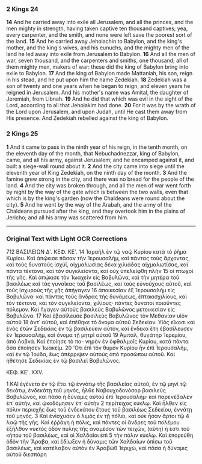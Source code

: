 ### 2 Kings 24

**14** And he carried away into exile all Jerusalem, and all the princes, and the men mighty in strength, having taken captive ten thousand captives; yea, every carpenter, and the smith, and none were left save the poorest sort of the land.
**15** And he carried away Jehoiachin to Babylon, and the king's mother, and the king's wives, and his eunuchs, and the mighty men of the land he led away into exile from Jerusalem to Babylon.
**16** And all the men of war, seven thousand, and the carpenters and smiths, one thousand; all of them mighty men, makers of war: these did the king of Babylon bring into exile to Babylon.
**17** And the king of Babylon made Mattaniah, his son, reign in his stead, and he put upon him the name Zedekiah.
**18** Zedekiah was a son of twenty and one years when he began to reign, and eleven years he reigned in Jerusalem. And his mother's name was Amital, the daughter of Jeremiah, from Libnah.
**19** And he did that which was evil in the sight of the Lord, according to all that Jehoiakim had done.
**20** For it was by the wrath of the Lord upon Jerusalem, and upon Judah, until He cast them away from His presence. And Zedekiah rebelled against the king of Babylon.

### 2 Kings 25

**1** And it came to pass in the ninth year of his reign, in the tenth month, on the eleventh day of the month, that Nebuchadnezzar, king of Babylon, came, and all his army, against Jerusalem; and he encamped against it, and built a siege-wall round about it.
**2** And the city came into siege until the eleventh year of King Zedekiah, on the ninth day of the month.
**3** And the famine grew strong in the city, and there was no bread for the people of the land.
**4** And the city was broken through, and all the men of war went forth by night by the way of the gate which is between the two walls, even that which is by the king's garden (now the Chaldeans were round about the city).
**5** And he went by the way of the Arabah, and the army of the Chaldeans pursued after the king, and they overtook him in the plains of Jericho; and all his army was scattered from him.

---

### Original Text with Light OCR Corrections

712 ΒΑΣΙΛΕΙΩΝ Δʹ. ΚΕΦ. ΚΕʹ.
14 Ἰσραὴλ ἐν τῷ ναῷ Κυρίου κατὰ τὸ ῥῆμα Κυρίου. Καὶ ἀπῴκισε
    πᾶσαν τὴν Ἱερουσαλήμ, καὶ πάντας τοὺς ἄρχοντας, καὶ τοὺς
    δυνατοὺς ἰσχύϊ, αἰχμαλωσίας δέκα χιλιάδας αἰχμαλωτίσας, καὶ
    πάντα τέκτονα, καὶ τὸν συγκλείοντα, καὶ οὐχ ὑπελείφθη πλὴν
15 οἱ πτωχοὶ τῆς γῆς. Καὶ ἀπῴκισε τὸν Ἰωαχεὶν εἰς Βαβυλῶνα,
    καὶ τὴν μητέρα τοῦ βασιλέως καὶ τὰς γυναῖκας τοῦ βασιλέως,
    καὶ τοὺς εὐνούχους αὐτοῦ, καὶ τοὺς ἰσχυροὺς τῆς γῆς ἀπήγαγεν
16 ἀποικεσίαν ἐξ Ἱερουσαλὴμ εἰς Βαβυλῶνα· καὶ πάντας τοὺς
    ἄνδρας τῆς δυνάμεως, ἑπτακισχιλίους, καὶ τὸν τέκτονα, καὶ τὸν
    συγκλείοντα, χιλίους· πάντες δυνατοὶ ποιοῦντες πόλεμον. Καὶ
    ἤγαγεν αὐτοὺς βασιλεὺς Βαβυλῶνος μετοικεσίαν εἰς Βαβυλῶνα.
17 Καὶ ἐβασίλευσε βασιλεὺς Βαβυλῶνος τὸν Μεθανίαν υἱὸν αὐτοῦ
18 ἀντ᾿ αὐτοῦ, καὶ ἐπέθηκε τὸ ὄνομα αὐτοῦ Σεδεκίαν. Υἱὸς εἴκοσι
    καὶ ἑνὸς ἐτῶν Σεδεκίας ἐν τῷ βασιλεύειν αὐτόν, καὶ ἕνδεκα
    ἔτη ἐβασίλευσεν ἐν Ἱερουσαλήμ, καὶ ὄνομα τῇ μητρὶ αὐτοῦ
19 Ἀμιτάλ, θυγάτηρ Ἱερεμίου, ἀπὸ Λοβνά. Καὶ ἐποίησε τὸ πο-
    νηρὸν ἐν ὀφθαλμοῖς Κυρίου, κατὰ πάντα ὅσα ἐποίησεν Ἰωακείμ.
20 Ὅτι ἐπὶ τὸν θυμὸν Κυρίου ἦν ἐπὶ Ἱερουσαλήμ, καὶ ἐν τῷ
    Ἰούδα, ἕως ἀπέρριψεν αὐτοὺς ἀπὸ προσώπου αὐτοῦ. Καὶ ἠθέτησε
    Σεδεκίας ἐν τῷ βασιλεῖ Βαβυλῶνος.

ΚΕΦ. ΚΕʹ. XXV.

1 ΚΑΙ ἐγένετο ἐν τῷ ἔτει τῷ ἐννάτῳ τῆς βασιλείας αὐτοῦ, ἐν
    τῷ μηνὶ τῷ δεκάτῳ, ἑνδεκάτῃ τοῦ μηνός, ἦλθε Ναβουχοδονόσορ
    βασιλεὺς Βαβυλῶνος, καὶ πᾶσα ἡ δύναμις αὐτοῦ ἐπὶ Ἱερουσαλήμ·
    καὶ παρενέβαλεν ἐπ᾿ αὐτήν, καὶ ᾠκοδόμησεν ἐπ᾿ αὐτὴν
2 περίτειχος κύκλῳ. Καὶ ἦλθεν εἰς πόλιν περιοχῆς ἕως τοῦ
    ἑνδεκάτου ἔτους τοῦ βασιλέως Σεδεκίου, ἐννάτῃ τοῦ μηνός.
3 Καὶ ἐνίσχυσεν ὁ λιμὸς ἐν τῇ πόλει, καὶ οὐκ ἦσαν ἄρτοι τῷ
4 λαῷ τῆς γῆς. Καὶ ἐῤῥάγη ἡ πόλις, καὶ πάντες οἱ ἄνδρες τοῦ
    πολέμου ἐξῆλθον νυκτὸς ὁδὸν πύλης τῆς ἀναμέσον τῶν τειχῶν,
    (αὕτη) ἡ ἐστι τοῦ κήπου τοῦ βασιλέως, καὶ οἱ Χαλδαῖοι ἐπὶ
5 τὴν πόλιν κύκλῳ. Καὶ ἐπορεύθη ὁδὸν τὴν Ἄραβα, καὶ ἐδίωξεν
    ἡ δύναμις τῶν Χαλδαίων ὀπίσω τοῦ βασιλέως, καὶ κατέλαβον
    αὐτὸν ἐν Ἀραβὼθ Ἰεριχώ, καὶ πᾶσα ἡ δύναμις αὐτοῦ διεσπάρη